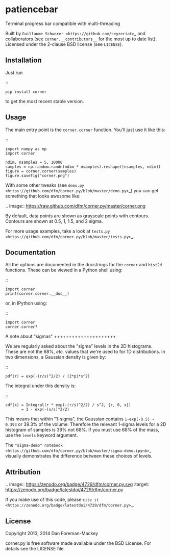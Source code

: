 patiencebar
===========

Terminal progress bar compatible with multi-threading

Built by `Guillaume Schworer <https://github.com/ceyzeriat>`_ and collaborators (see
``corner.__contributors__`` for the most up to date list). Licensed under
the 2-clause BSD license (see ``LICENSE``).


Installation
------------

Just run

::

    pip install corner

to get the most recent stable version.


Usage
-----

The main entry point is the ``corner.corner`` function. You'll just use it
like this:

::

    import numpy as np
    import corner

    ndim, nsamples = 5, 10000
    samples = np.random.randn(ndim * nsamples).reshape([nsamples, ndim])
    figure = corner.corner(samples)
    figure.savefig("corner.png")

With some other tweaks (see `demo.py
<https://github.com/dfm/corner.py/blob/master/demo.py>`_) you can get
something that looks awesome like:

.. image:: https://raw.github.com/dfm/corner.py/master/corner.png

By default, data points are shown as grayscale points with contours.
Contours are shown at 0.5, 1, 1.5, and 2 sigma.

For more usage examples, take a look at `tests.py
<https://github.com/dfm/corner.py/blob/master/tests.py>`_.


Documentation
-------------

All the options are documented in the docstrings for the ``corner`` and
``hist2d`` functions. These can be viewed in a Python shell using:

::

    import corner
    print(corner.corner.__doc__)

or, in IPython using:

::

    import corner
    corner.corner?


A note about "sigmas"
+++++++++++++++++++++

We are regularly asked about the "sigma" levels in the 2D histograms. These
are not the 68%, *etc.* values that we're used to for 1D distributions. In two
dimensions, a Gaussian density is given by:

::

    pdf(r) = exp(-(r/s)^2/2) / (2*pi*s^2)

The integral under this density is:

::

    cdf(x) = Integral(r * exp(-(r/s)^2/2) / s^2, {r, 0, x})
           = 1 - exp(-(x/s)^2/2)

This means that within "1-sigma", the Gaussian contains ``1-exp(-0.5) ~ 0.393``
or 39.3% of the volume. Therefore the relevant 1-sigma levels for a 2D
histogram of samples is 39% not 68%. If you must use 68% of the mass, use the
``levels`` keyword argument.

The `"sigma-demo" notebook
<https://github.com/dfm/corner.py/blob/master/sigma-demo.ipynb>`_ visually
demonstrates the difference between these choices of levels.


Attribution
-----------

.. image:: https://zenodo.org/badge/4729/dfm/corner.py.svg
   :target: https://zenodo.org/badge/latestdoi/4729/dfm/corner.py

If you make use of this code, please `cite it
<https://zenodo.org/badge/latestdoi/4729/dfm/corner.py>`_.


License
-------

Copyright 2013, 2014 Dan Foreman-Mackey

corner.py is free software made available under the BSD License.
For details see the LICENSE file.

